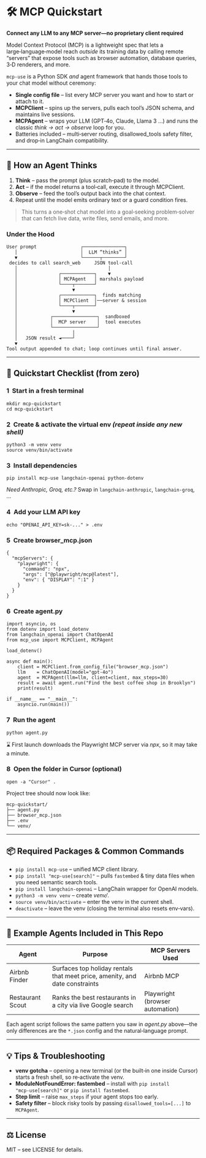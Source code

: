 # 🛠️ MCP Quickstart

**Connect any LLM to any MCP server—no proprietary client required**

Model Context Protocol (MCP) is a lightweight spec that lets a large‑language‑model reach *outside* its training data by calling remote “servers” that expose tools such as browser automation, database queries, 3‑D renderers, and more.

`mcp‑use` is a Python SDK *and* agent framework that hands those tools to your chat model without ceremony:

* **Single config file** – list every MCP server you want and how to start or attach to it.
* **MCPClient** – spins up the servers, pulls each tool’s JSON schema, and maintains live sessions.
* **MCPAgent** – wraps your LLM (GPT‑4o, Claude, Llama 3 …) and runs the classic *think → act → observe* loop for you.
* Batteries included – multi‑server routing, disallowed\_tools safety filter, and drop‑in LangChain compatibility.

---

## 🤖 How an Agent Thinks

1. **Think** – pass the prompt (plus scratch‑pad) to the model.
2. **Act** – if the model returns a tool‑call, execute it through MCPClient.
3. **Observe** – feed the tool’s output back into the chat context.
4. Repeat until the model emits ordinary text or a guard condition fires.

> This turns a one‑shot chat model into a goal‑seeking problem‑solver that can fetch live data, write files, send emails, and more.

### Under the Hood

```
User prompt                ┌───────────────┐
   │                       │  LLM “thinks” │
   ▼                       └──────┬────────┘
 decides to call search_web     JSON tool‑call
   │                                 │
   │               ┌────────────┐    ▼
   │               │ MCPAgent   │ marshals payload
   │               └────┬───────┘
   │                    ▼
   │               ┌────────────┐  finds matching
   │               │ MCPClient  │──server & session
   │               └────┬───────┘
   │                    ▼
   │            ┌────────────────┐  sandboxed
   │            │  MCP server    │  tool executes
   │            └────────────────┘
   │                    │
   │   JSON result ◄────┘
   ▼
Tool output appended to chat; loop continues until final answer.
```

---

## 🚀 Quickstart Checklist (from zero)

### 1  Start in a fresh terminal

```
mkdir mcp‑quickstart
cd mcp‑quickstart
```

### 2  Create & activate the virtual env *(repeat inside any new shell)*

```
python3 -m venv venv
source venv/bin/activate
```

### 3  Install dependencies

```
pip install mcp‑use langchain‑openai python‑dotenv
```

*Need Anthropic, Groq, etc.?* Swap in `langchain‑anthropic`, `langchain‑groq`, …

### 4  Add your LLM API key

```
echo "OPENAI_API_KEY=sk‑..." > .env
```

### 5  Create **browser\_mcp.json**

```
{
  "mcpServers": {
    "playwright": {
      "command": "npx",
      "args": ["@playwright/mcp@latest"],
      "env": { "DISPLAY": ":1" }
    }
  }
}
```

### 6  Create **agent.py**

```
import asyncio, os
from dotenv import load_dotenv
from langchain_openai import ChatOpenAI
from mcp_use import MCPClient, MCPAgent

load_dotenv()

async def main():
    client = MCPClient.from_config_file("browser_mcp.json")
    llm    = ChatOpenAI(model="gpt‑4o")
    agent  = MCPAgent(llm=llm, client=client, max_steps=30)
    result = await agent.run("Find the best coffee shop in Brooklyn")
    print(result)

if __name__ == "__main__":
    asyncio.run(main())
```

### 7  Run the agent

```
python agent.py
```

⌛ First launch downloads the Playwright MCP server via *npx*, so it may take a minute.

### 8  Open the folder in Cursor (optional)

```
open -a "Cursor" .
```

Project tree should now look like:

```
mcp‑quickstart/
├── agent.py
├── browser_mcp.json
├── .env
└── venv/
```

---

## 📦 Required Packages & Common Commands

* `pip install mcp‑use` – unified MCP client library.
* `pip install "mcp‑use[search]"` – pulls `fastembed` & tiny data files when you need semantic search tools.
* `pip install langchain‑openai` – LangChain wrapper for OpenAI models.
* `python3 -m venv venv` – create *venv/*.
* `source venv/bin/activate` – enter the venv in the current shell.
* `deactivate` – leave the venv (closing the terminal also resets env‑vars).

---

## 🧩 Example Agents Included in This Repo

| Agent            | Purpose                                                                     | MCP Servers Used                |
| ---------------- | --------------------------------------------------------------------------- | ------------------------------- |
| Airbnb Finder    | Surfaces top holiday rentals that meet price, amenity, and date constraints | Airbnb MCP                      |
| Restaurant Scout | Ranks the best restaurants in a city via live Google search                 | Playwright (browser automation) |

Each agent script follows the same pattern you saw in *agent.py* above—the only differences are the `*.json` config and the natural‑language prompt.

---

## 💡 Tips & Troubleshooting

* **venv gotcha** – opening a new terminal (or the built‑in one inside Cursor) starts a fresh shell, so re‑activate the venv.
* **ModuleNotFoundError: fastembed** – install with `pip install "mcp‑use[search]"` or `pip install fastembed`.
* **Step limit** – raise `max_steps` if your agent stops too early.
* **Safety filter** – block risky tools by passing `disallowed_tools=[...]` to `MCPAgent`.

---

## ⚖️ License

MIT – see LICENSE for details.

